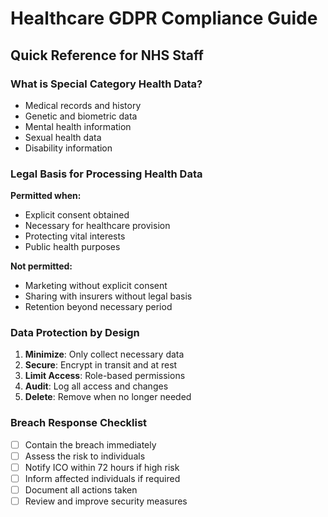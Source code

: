# Healthcare GDPR Compliance Guide

## Quick Reference for NHS Staff

### What is Special Category Health Data?
- Medical records and history
- Genetic and biometric data
- Mental health information
- Sexual health data
- Disability information

### Legal Basis for Processing Health Data
 **Permitted when:**
- Explicit consent obtained
- Necessary for healthcare provision
- Protecting vital interests
- Public health purposes

 **Not permitted:**
- Marketing without explicit consent
- Sharing with insurers without legal basis
- Retention beyond necessary period

### Data Protection by Design
1. **Minimize**: Only collect necessary data
2. **Secure**: Encrypt in transit and at rest
3. **Limit Access**: Role-based permissions
4. **Audit**: Log all access and changes
5. **Delete**: Remove when no longer needed

### Breach Response Checklist
- [ ] Contain the breach immediately
- [ ] Assess the risk to individuals
- [ ] Notify ICO within 72 hours if high risk
- [ ] Inform affected individuals if required
- [ ] Document all actions taken
- [ ] Review and improve security measures